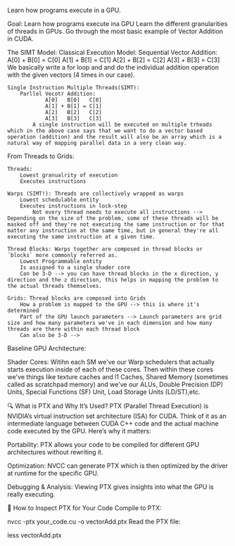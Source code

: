 Learn how programs execute in a GPU. 

Goal:
    Learn how programs execute ina GPU
    Learn the different granularities of threads in GPUs.
    Go through the most basic example of Vector Addition in CUDA.



The SIMT Model:
    Classical Execution Model:
        Sequential Vector Addition:
                A[0] + B[0] = C[0]
                A[1] + B[1] = C[1]
                A[2] + B[2] = C[2]
                A[3] + B[3] = C[3]
            We basically write a for loop and and do the individual addition operation with the given vectors (4 times in our case).

    Single Instruction Multiple Threads(SIMT):
        Parllel Vecotr Addition:
                A[0]   B[0]   C[0]
                A[1] + B[1] = C[1]
                A[2]   B[2]   C[2]
                A[3]   B[3]   C[3]
            A single instruction will be executed on multiple trheads which in the above case says that we want to do a vector based operation (addition) and the result will also be an array which is a natural way of mapping parallel data in a very clean way. 


From Threads to Grids:

    Threads:
        Lowest granualrity of execution
        Executes instructions

    Warps (SIMT!): Threads are collectively wrapped as warps
        Lowest schedulable entity
        Executes instructions in lock-step                          
            Not every thread needs to execute all instructions --> Depending on the size of the problem, some of these threads will be masked off and they're not executing the same instruction or for that matter any instruction at the same time, but in general they're all executing the same instruction at a given time.

    Thread Blocks: Warps together are composed in thread blocks or `blocks` more commonly referred as.
        Lowest Programmable entity
        Is assigned to a single shader core
        Can be 3-D --> you can have thread blocks in the x direction, y direction and the z direction, this helps in mapping the problem to the actual threads themselves.
    
    Grids: Thread blocks are composed into Grids
        How a problem is mapped to the GPU --> this is where it's determined
        Part of the GPU launch parameters --> Launch parameters are grid size and how many parameters we've in each dimension and how many threads are there within each thread block 
        Can also be 3-D --> 

Baseline GPU Architecture:

Shader Cores:
    Witihn each SM we've our Warp schedulers that actually starts execution inside of each of these cores.
    Then within these cores we've things like texture caches and l1 Caches, Shared Memory (sometimes called as scratchpad memory)  and we've our ALUs,  Double Precision (DP) Units, Special Functions (SF) Unit, Load Storage Units (LD/ST),etc. 


🔍 What is PTX and Why It’s Used?
PTX (Parallel Thread Execution) is NVIDIA’s virtual instruction set architecture (ISA) for CUDA. Think of it as an intermediate language between CUDA C++ code and the actual machine code executed by the GPU. Here’s why it matters:

Portability: PTX allows your code to be compiled for different GPU architectures without rewriting it.

Optimization: NVCC can generate PTX which is then optimized by the driver at runtime for the specific GPU.

Debugging & Analysis: Viewing PTX gives insights into what the GPU is really executing.

🧠 How to Inspect PTX for Your Code
Compile to PTX:

nvcc -ptx your_code.cu -o vectorAdd.ptx
Read the PTX file:

less vectorAdd.ptx
